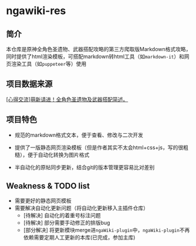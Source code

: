 # ngawiki-res

## 简介

本仓库是原神全角色圣遗物、武器搭配攻略的第三方爬取版Markdown格式攻略，同时提供了html渲染模板，可搭配markdown转html工具（如`markdown-it`）和网页渲染工具（如`puppeteer`等）使用

## 项目数据来源

[[心得交流]萌新请进！全角色圣遗物及武器搭配简述。](https://nga.178.com/read.php?tid=27859119)

## 项目特色

- 规范的markdown格式文本，便于查看、修改与二次开发  

- 提供了一版静态网页渲染模板（但是作者其实不太会html+css+js，写的很粗糙），便于自动化转换为图片格式  

- 半自动化的原帖同步更新，结合git的版本管理更容易比对差别

## Weakness & TODO list

- 需要更好的静态网页模板
- 需要解决自动化更新问题（将自动化更新移入主插件仓库）
  - [待解决] 自动化的着重号标注问题
  - [待解决] 部分需要手动修正的排版bug
  - [部分解决] 将更新模块merge进`ngaWiki-plugin`中，`ngaWiki-plugin`不再依赖需要定期人工更新的本库(已完成，参加主库)
